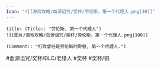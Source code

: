 ```yaml
---
Icon: "![[游戏攻略/血源诅咒/奖杯/劳伦斯，第一个代理人.png|30]]"
---
```

```ad-common-bronze-trophy
title: (Title:: "劳伦斯, 第一个代理人")
![[图片/游戏攻略/血源诅咒/奖杯/劳伦斯，第一个代理人.png|100]]

(Comment:: "打败曾经是劳伦斯的野兽, 第一个代理人.")
```

#血源诅咒/奖杯/DLC/老猎人 #奖杯 #奖杯/铜
